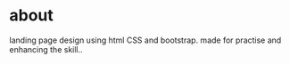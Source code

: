 # about
landing page design using html CSS and bootstrap. 
made for practise and enhancing the skill..


